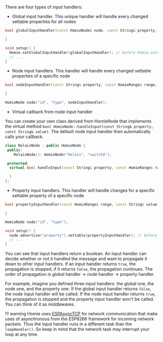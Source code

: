 There are four types of input handlers:

* Global input handler. This unique handler will handle every changed settable properties for all nodes

```c++
bool globalInputHandler(const HomieNode& node, const String& property, const HomieRange& range, const String& value) {

}

void setup() {
  Homie.setGlobalInputHandler(globalInputHandler); // before Homie.setup()
  // ...
}
```

* Node input handlers. This handler will handle every changed settable properties of a specific node

```c++
bool nodeInputHandler(const String& property, const HomieRange& range, const String& value) {

}

HomieNode node("id", "type", nodeInputHandler);
```

* Virtual callback from node input handler

You can create your own class derived from HomieNode that implements the virtual method `bool HomieNode::handleInput(const String& property, const String& value)`. The default node input handler then automatically calls your callback.

```c++
class RelaisNode : public HomieNode {
 public:
	RelaisNode(): HomieNode("Relais", "switch8");

 protected:
  virtual bool handleInput(const String& property, const HomieRange& range, const String& value) {

  }
};
```

* Property input handlers. This handler will handle changes for a specific settable property of a specific node

```c++
bool propertyInputHandler(const HomieRange& range, const String& value) {

}

HomieNode node("id", "type");

void setup() {
  node.advertise("property").settable(propertyInputHandler); // before Homie.setup()
  // ...
}
```

You can see that input handlers return a boolean. An input handler can decide whether or not it handled the message and want to propagate it down to other input handlers. If an input handler returns `true`, the propagation is stopped, if it returns `false`, the propagation continues. The order of propagation is global handler → node handler → property handler.

For example, imagine you defined three input handlers: the global one, the node one, and the property one. If the global input handler returns `false`, the node input handler will be called. If the node input handler returns `true`, the propagation is stopped and the property input handler won't be called. You can think of it as middlewares.


!!! warning
    Homie uses [ESPAsyncTCP](https://github.com/me-no-dev/ESPAsyncTCP) for network communication that make uses of asynchronous from the ESP8266 framework for incoming network packets. Thus the input handler runs in a different task than the `loopHandler()`. So keep in mind that the network task may interrupt your loop at any time.
